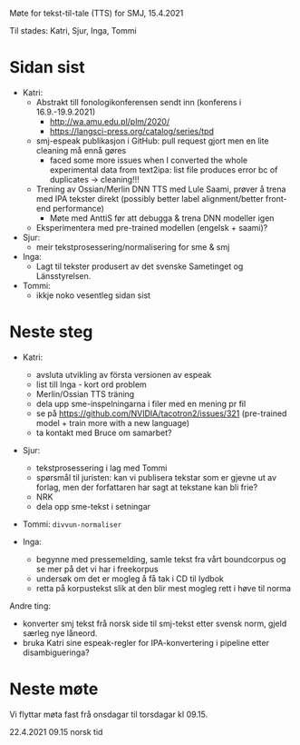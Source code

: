 Møte for tekst-til-tale (TTS) for SMJ, 15.4.2021

Til stades: Katri, Sjur, Inga, Tommi

# Sidan sist

- Katri:
    * Abstrakt till fonologikonferensen sendt inn (konferens i 16.9.-19.9.2021)
        * <http://wa.amu.edu.pl/plm/2020/>
        * <https://langsci-press.org/catalog/series/tpd>
    * smj-espeak publikasjon i GitHub: pull request gjort men en lite cleaning må ennå gøres
        * faced some more issues when I converted the whole experimental data from text2ipa: list file produces error bc of duplicates -> cleaning!!!
    * Trening av Ossian/Merlin DNN TTS med Lule Saami, prøver å trena med IPA tekster direkt (possibly better label alignment/better front-end performance)
        * Møte med AnttiS før att debugga & trena DNN modeller igen
    * Eksperimentera med pre-trained modellen (engelsk + saami)?
- Sjur:
    - meir tekstprosessering/normalisering for sme & smj
- Inga:
    * Lagt til tekster produsert av det svenske Sametinget og Länsstyrelsen.
- Tommi:
    * ikkje noko vesentleg sidan sist

# Neste steg
- Katri:
    - avsluta utvikling av första versionen av espeak
    - list till Inga - kort ord problem
    - Merlin/Ossian TTS träning
    - dela upp sme-inspelningarna i filer med en mening pr fil 
    - se på <https://github.com/NVIDIA/tacotron2/issues/321> (pre-trained model + train more with a new language)
    - ta kontakt med Bruce om samarbet?

- Sjur:
    - tekstprosessering i lag med Tommi
    - spørsmål til juristen: kan vi publisera tekstar som er gjevne ut av forlag, men der forfattaren har sagt at tekstane kan bli frie?
    - NRK
    - dela opp sme-tekst i setningar
- Tommi: `divvun-normaliser`
- Inga:
    - begynne med pressemelding, samle tekst fra vårt boundcorpus og se mer på det vi har i freekorpus
    - undersøk om det er mogleg å få tak i CD til lydbok
    - retta på korpustekst slik at den blir mest mogleg rett i høve til norma

Andre ting:
- konverter smj tekst frå norsk side til smj-tekst etter svensk norm, gjeld særleg nye låneord.
- bruka Katri sine espeak-regler for IPA-konvertering i pipeline etter disambigueringa?

# Neste møte

Vi flyttar møta fast frå onsdagar til torsdagar kl 09.15.

22.4.2021 09.15 norsk tid
